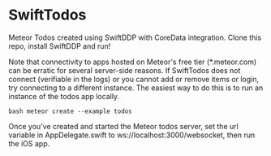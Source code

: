 # SwiftTodos
Meteor Todos created using SwiftDDP with CoreData integration.
Clone this repo, install SwiftDDP and run!

Note that connectivity to apps hosted on Meteor's free tier (*.meteor.com) can be erratic for several server-side reasons. If SwiftTodos does not connect (verifiable in the logs) or you cannot add or remove items or login, try connecting to a different instance. The easiest way to do this is to run an instance of the todos app locally.

```bash meteor create --example todos```

Once you've created and started the Meteor todos server, set the url variable in AppDelegate.swift to ws://localhost:3000/websocket, then run the iOS app.
